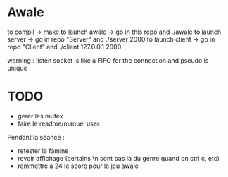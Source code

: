 # Awale

to compil -> make
to launch awale -> go in this repo and ./awale
to launch server -> go in repo "Server" and ./server 2000
to launch client -> go in repo "Client" and ./client 127.0.0.1 2000

warning : listen socket is like a FIFO for the connection and pseudo is unique

# TODO
- gérer les mutex
- faire le readme/manuel user

Pendant la séance :
- retester la famine
- revoir affichage (certains \n sont pas là du genre quand on ctrl c, etc)
- remmettre à 24 le score pour le jeu awale